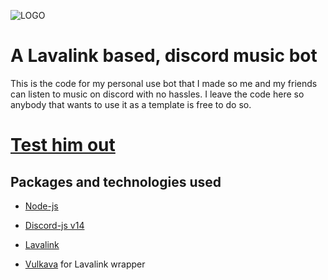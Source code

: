 ![LOGO](https://cdn.discordapp.com/avatars/709471193043959883/ac0f0d177dafcd42041bfb16e81cba63.png?size=256)
# A Lavalink based, discord music bot

This is the code for my personal use bot that I made so me and my friends can listen to music on discord with no hassles.
I leave the code here so anybody that wants to use it as a template is free to do so.

# [Test him out](https://discord.com/api/oauth2/authorize?client_id=709471193043959883&permissions=36857856&scope=bot%20applications.commands)


## Packages and technologies used
 
 - [Node-js](https://nodejs.org/en)

 - [Discord-js v14](https://discord.js.org/)

 - [Lavalink](https://github.com/lavalink-devs/Lavalink)

 - [Vulkava](https://vulkava.js.org/) for Lavalink wrapper


